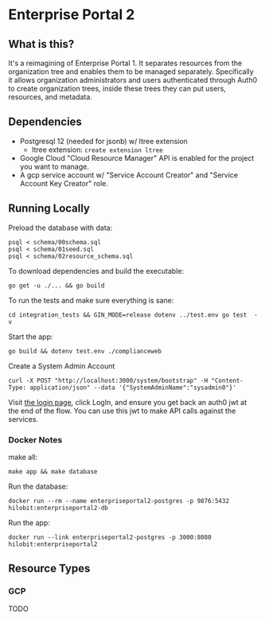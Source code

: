 # Enterprise Portal 2

## What is this?

It's a reimagining of Enterprise Portal 1. It separates resources from the organization 
tree and enables them to be managed separately. Specifically it allows organization
administrators and users authenticated through Auth0 to create organization trees, 
inside these trees they can put users, resources, and metadata.

## Dependencies
* Postgresql 12 (needed for jsonb) w/ ltree extension
    * ltree extension: `create extension ltree` 
* Google Cloud "Cloud Resource Manager" API is enabled for the project you want to manage.
* A gcp service account w/ "Service Account Creator" and "Service Account Key Creator" role.
    
## Running Locally

Preload the database with data:

    psql < schema/00schema.sql
    psql < schema/01seed.sql
    psql < schema/02resource_schema.sql

To download dependencies and build the executable:

    go get -u ./... && go build

To run the tests and make sure everything is sane:

    cd integration_tests && GIN_MODE=release dotenv ../test.env go test  -v

Start the app:

    go build && dotenv test.env ./complianceweb

Create a System Admin Account

```shell script
curl -X POST "http://localhost:3000/system/bootstrap" -H "Content-Type: application/json" --data '{"SystemAdminName":"sysadmin0"}'
```
    
Visit [the login page](http://localhost:3000/webapp), click LogIn,
and ensure you get back an auth0 jwt at the end of the flow. You can use this jwt
to make API calls against the services.

### Docker Notes

make all:

    make app && make database

Run the database:

    docker run --rm --name enterpriseportal2-postgres -p 9876:5432 hilobit:enterpriseportal2-db
    
Run the app:

    docker run --link enterpriseportal2-postgres -p 3000:8080 hilobit:enterpriseportal2

## Resource Types

### GCP

TODO 
